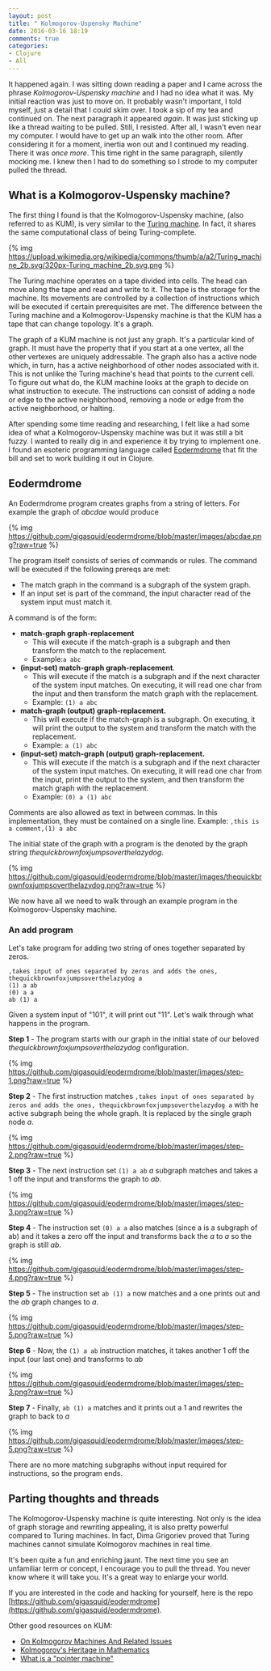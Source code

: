 ```yaml
---
layout: post
title: " Kolmogorov-Uspensky Machine"
date: 2016-03-16 18:19
comments: true
categories:
- Clojure
- All
---
```



It happened again.  I was sitting down reading a paper and I came across the phrase _Kolmogorov-Uspensky machine_ and I had no idea what it was.  My initial reaction was just to move on.  It probably wasn't important, I told myself, just a detail that I could skim over.  I took a sip of my tea and continued on. The next paragraph it appeared _again_.  It was just sticking up like a thread waiting to be pulled. Still, I resisted.  After all, I wasn't even near my computer.  I would have to get up an walk into the other room.   After considering it for a moment, inertia won out and I continued my reading.  There it was _once more_.  This time right in the same paragraph, silently mocking me.  I knew then I had to do something so I strode to my computer pulled the thread.

## What is a Kolmogorov-Uspensky machine?

The first thing I found is that the Kolmogorov-Uspensky machine, (also referred to as KUM), is very similar to the [Turing machine](https://en.wikipedia.org/wiki/Turing_machine).  In fact, it shares the same computational class of being Turing-complete.

{% img https://upload.wikimedia.org/wikipedia/commons/thumb/a/a2/Turing_machine_2b.svg/320px-Turing_machine_2b.svg.png %}

The Turing machine operates on a tape divided into cells.  The head can move along the tape and read and write to it.  The tape is the storage for the machine.  Its movements are controlled by a collection of instructions which will be executed if certain prerequisites are met. The difference between the Turing machine  and a Kolmogorov-Uspensky machine is that the KUM has a tape that can change topology.  It's a graph.

The graph of a KUM machine is not just any graph.  It's a particular kind of graph.  It must have the property that if you start at a one vertex, all the other vertexes are uniquely addressable.  The graph also has a active node which, in turn, has a active neighborhood of other nodes associated with it.  This is not unlike the Turing machine's head that points to the current cell.  To figure out what do, the KUM machine looks at the graph to decide on what instruction to execute.  The instructions can consist of adding a node or edge to the active neighborhood, removing a node or edge from the active neighborhood, or halting.

After spending some time reading and researching, I felt like a had some idea of what a Kolmogorov-Uspensky machine was but it was still a bit fuzzy.  I wanted to really dig in and experience it by trying to implement one.  I found an esoteric programming language called [Eodermdrome](https://esolangs.org/wiki/Eodermdrome) that fit the bill and set to work building it out in Clojure.

## Eodermdrome

An Eodermdrome program creates graphs from a string of letters.  For example the graph of _abcdae_ would produce

{% img https://github.com/gigasquid/eodermdrome/blob/master/images/abcdae.png?raw=true %}

The program itself consists of series of commands or rules.  The command will be executed if the following prereqs are met:

* The match graph in the command is a subgraph of the system graph.
* If an input set is part of the command, the input character read of the system input must match it.

A command is of the form:

* **match-graph graph-replacement**
	* This will execute if the match-graph is a subgraph and then transform the match to the replacement.
	* Example:`a abc`
* **(input-set) match-graph graph-replacement**.
    * This will execute if the match is a subgraph and if the next character of the system input matches.  On executing, it will read one char from the input and then transform the match graph with the replacement.
    * Example: `(1) a abc`
* **match-graph (output) graph-replacement.**
	* This will execute if the match-graph is a subgraph. On executing, it will print the output to the system and transform the match with the replacement.
	* Example: `a (1) abc`
* **(input-set) match-graph (output) graph-replacement.**
	* This will execute if the match is a subgraph and if the next character of the system input matches.  On executing, it will read one char from the input, print the output to the system, and then transform the match graph with the replacement.
	* Example: `(0) a (1) abc`

Comments are also allowed as text in between commas.  In this implementation, they must be contained on a single line.  Example: `,this is a comment,(1) a abc`

The initial state of the graph with a program is the denoted by the graph string _thequickbrownfoxjumpsoverthelazydog_.

{% img https://github.com/gigasquid/eodermdrome/blob/master/images/thequickbrownfoxjumpsoverthelazydog.png?raw=true  %}


We now have all we need to walk through an example program in the Kolmogorov-Uspensky machine.

### An add program

Let's take program for adding two string of ones together separated by zeros.

```
,takes input of ones separated by zeros and adds the ones, thequickbrownfoxjumpsoverthelazydog a
(1) a ab
(0) a a
ab (1) a
```

Given a system input of "101", it will print out "11".  Let's walk through what happens in the program.

**Step 1** - The program starts with our graph in the initial state of our beloved _thequickbrownfoxjumpsoverthelazydog_ configuration.

{% img https://github.com/gigasquid/eodermdrome/blob/master/images/step-1.png?raw=true  %}

**Step 2** - The first instruction matches `,takes input of ones separated by zeros and adds the ones, thequickbrownfoxjumpsoverthelazydog a` with he active subgraph being the whole graph. It is replaced by the single graph node _a_.

{% img https://github.com/gigasquid/eodermdrome/blob/master/images/step-2.png?raw=true %}

**Step 3** - The next instruction set `(1) a ab` _a_ subgraph matches and takes a 1 off the input and transforms the graph to _ab_.

{% img https://github.com/gigasquid/eodermdrome/blob/master/images/step-3.png?raw=true %}

**Step 4** - The instruction set `(0) a a` also matches (since a is a subgraph of ab) and it takes a zero off the input and transforms back the _a_ to _a_ so the graph is still _ab_.

{% img https://github.com/gigasquid/eodermdrome/blob/master/images/step-4.png?raw=true %}

**Step 5** -  The instruction set `ab (1) a` now matches and a one prints out and the _ab_ graph changes to _a_.

{% img https://github.com/gigasquid/eodermdrome/blob/master/images/step-5.png?raw=true %}

**Step 6** - Now, the `(1) a ab` instruction matches, it takes another 1 off the input (our last one) and transforms to _ab_

{% img https://github.com/gigasquid/eodermdrome/blob/master/images/step-3.png?raw=true %}

**Step 7** - Finally, `ab (1) a` matches and it prints out a 1 and rewrites the graph to back to _a_

{% img https://github.com/gigasquid/eodermdrome/blob/master/images/step-5.png?raw=true %}

There are no more matching subgraphs without input required for instructions, so the program ends.


## Parting thoughts and threads

The Kolmogorov-Uspensky machine is quite interesting. Not only is the idea of graph storage and rewriting appealing, it is also pretty powerful compared to Turing machines.  In fact, Dima Grigoriev proved that Turing machines cannot simulate Kolmogorov machines in real time.

It's been quite a fun and enriching jaunt.  The next time you see an unfamiliar term or concept, I encourage you to pull the thread. You never know where it will take you. It's a great way to enlarge your world.

If you are interested in the code and hacking for yourself, here is the repo  [https://github.com/gigasquid/eodermdrome](https://github.com/gigasquid/eodermdrome).

Other good resources on KUM:

* [On Kolmogorov Machines And Related Issues](http://research.microsoft.com/en-us/um/people/gurevich/opera/78.pdf)
* [Kolmogorov's Heritage in Mathematics](https://books.google.com/books?id=SpTv44Ia-J0C&pg=PA284&lpg=PA284&dq=active+node+kolmogorov+uspensky+machine&source=bl&ots=uQQSLaaKOS&sig=9-V_m8z-Yh9zlzy6vX9MplGMbjw&hl=en&sa=X&ved=0ahUKEwjy8820rMDLAhVByYMKHWP5A8oQ6AEILDAC#v=onepage&q=active%20node%20kolmogorov%20uspensky%20machine&f=false)
* [What is a "pointer machine"](http://dl.acm.org/citation.cfm?id=202846)

